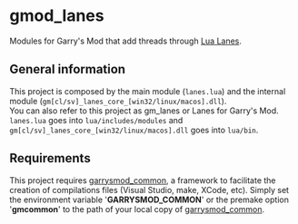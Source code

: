 # gmod\_lanes

Modules for Garry's Mod that add threads through [Lua Lanes][1].  

## General information

This project is composed by the main module (`lanes.lua`) and the internal module (`gm[cl/sv]_lanes_core_[win32/linux/macos].dll`).  
You can also refer to this project as gm_lanes or Lanes for Garry's Mod.  
`lanes.lua` goes into `lua/includes/modules` and `gm[cl/sv]_lanes_core_[win32/linux/macos].dll` goes into `lua/bin`.  

## Requirements

This project requires [garrysmod\_common][2], a framework to facilitate the creation of compilations files (Visual Studio, make, XCode, etc). Simply set the environment variable '**GARRYSMOD\_COMMON**' or the premake option '**gmcommon**' to the path of your local copy of [garrysmod\_common][2].  

  [1]: https://lualanes.github.io/lanes
  [2]: https://github.com/danielga/garrysmod_common
